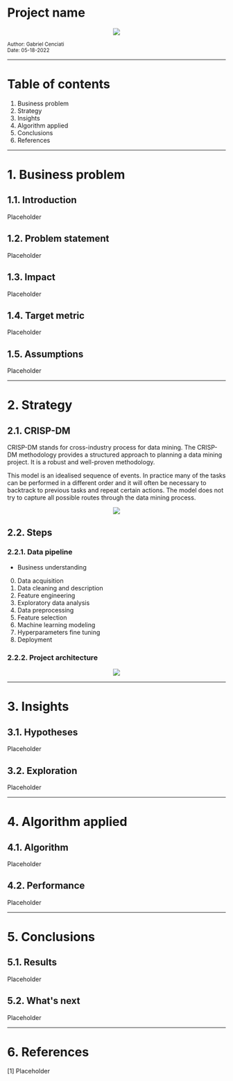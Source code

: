 # Project name
<p align="center"><img src="imgs/banner.png"></p>
<sub>Author: Gabriel Cenciati</sub><br>
<sub>Date: 05-18-2022</sub>

---

# Table of contents
  1. Business problem
  2. Strategy
  3. Insights
  4. Algorithm applied
  5. Conclusions
  6. References

---

# 1. Business problem
## 1.1. Introduction
Placeholder

## 1.2. Problem statement
Placeholder

## 1.3. Impact
Placeholder

## 1.4. Target metric
Placeholder

## 1.5. Assumptions
Placeholder

---

# 2. Strategy
## 2.1. CRISP-DM
CRISP-DM stands for cross-industry process for data mining. The CRISP-DM methodology provides a structured approach to planning a data mining project. It is a robust and well-proven methodology.

This model is an idealised sequence of events. In practice many of the tasks can be performed in a different order and it will often be necessary to backtrack to previous tasks and repeat certain actions. The model does not try to capture all possible routes through the data mining process.
<p align="center"><img src="imgs/crispdm-methodology.jpg"></p>

## 2.2. Steps
### 2.2.1. Data pipeline
* Business understanding
0. Data acquisition
1. Data cleaning and description
2. Feature engineering
3. Exploratory data analysis
4. Data preprocessing
5. Feature selection
6. Machine learning modeling
7. Hyperparameters fine tuning
8. Deployment

### 2.2.2. Project architecture
<p align="center"><img src="imgs/project-architecture.png"></p>

---

# 3. Insights
## 3.1. Hypotheses
Placeholder

## 3.2. Exploration
Placeholder

---

# 4. Algorithm applied
## 4.1. Algorithm
Placeholder

## 4.2. Performance
Placeholder

---

# 5. Conclusions
## 5.1. Results
Placeholder

## 5.2. What's next
Placeholder

---

# 6. References
[1] Placeholder